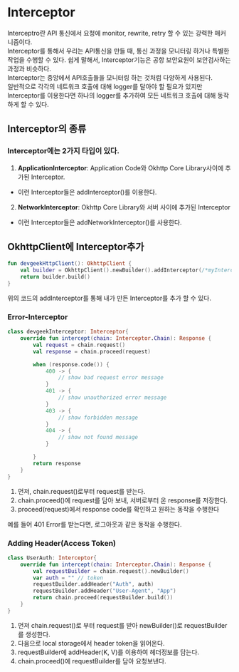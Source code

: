 **Interceptor**
===========
Interceptro란 API 통신에서 요청에 monitor, rewrite, retry 할 수 있는 강력한 매커니즘이다.   
Interceptor를 통해서 우리는 API통신을 만들 때, 통신 과정을 모니터링 하거나 특별한 작업을 수행할 수 있다. 쉽게 말해서, Interceptor기능은 공항 보안요원이 보안검사하는 과정과 비슷하다.   
Interceptor는 중앙에서 API호출들을 모니터링 하는 것처럼 다양하게 사용된다.   
일반적으로 각각의 네트워크 호출에 대해 logger를 달아야 할 필요가 있지만 Interceptor를 이용한다면 하나의 logger를 추가하여 모든 네트워크 호출에 대해 동작하게 할 수 있다.
## **Interceptor의 종류**
### Interceptor에는 2가지 타입이 있다.
1. **ApplicationInterceptor**: Application Code와 Okhttp Core Library사이에 추가된 Interceptor.
- 이런 Interceptor들은 addInterceptor()를 이용한다.
2. **NetworkInterceptor**: Okhttp Core Library와 서버 사이에 추가된 Interceptor
- 이런 Interceptor들은 addNetworkInterceptor()를 사용한다.

## **OkhttpClient에 Interceptor추가**
```kt
fun devgeekHttpClient(): OkhttpClient {
    val builder = OkhttpClient().newBuilder().addInterceptor(/*myInterceptor*/)
    return builder.build()
}
```
위의 코드의 addInterceptor를 통해 내가 만든 Interceptor를 추가 할 수 있다.
### **Error-Interceptor**
```kt
class devgeekInterceptor: Interceptor{
    override fun intercept(chain: Interceptor.Chain): Response {
        val request = chain.request()
        val response = chain.proceed(request)

        when (response.code()) {
            400 -> {
                // show bad request error message
            }
            401 -> {
                // show unauthorized error message
            }
            403 -> {
                // show forbidden message
            }
            404 -> {
                // show not found message
            }

        }
        return response
    }
}
```
1. 먼저, chain.request()로부터 request를 받는다.
2. chain.proceed()에 request를 담아 보내, 서버로부터 온 response를 저장한다.
3. proceed(request)에서 response code를 확인하고 원하는 동작을 수행한다

예를 들어 401 Error를 받는다면, 로그아웃과 같은 동작을 수행한다.
### **Adding Header(Access Token)**
```kt
class UserAuth: Interceptor{
    override fun intercept(chain: Interceptor.Chain): Response {
        val requestBuilder = chain.request().newBuilder()
        var auth = "" // token
        requestBuilder.addHeader("Auth", auth)
        requestBuilder.addHeader("User-Agent", "App")
        return chain.proceed(requestBuilder.build())
    }
}
```
1. 먼저 chain.request()로 부터 request를 받아 newBuilder()로 requestBuilder를 생성한다.
2. 다음으로 local storage에서 header token을 읽어온다.
3. requestBuilder에 addHeader(K, V)를 이용하여 헤더정보를 담는다.
4. chain.proceed()에 requestBuilder를 담아 요청보낸다.